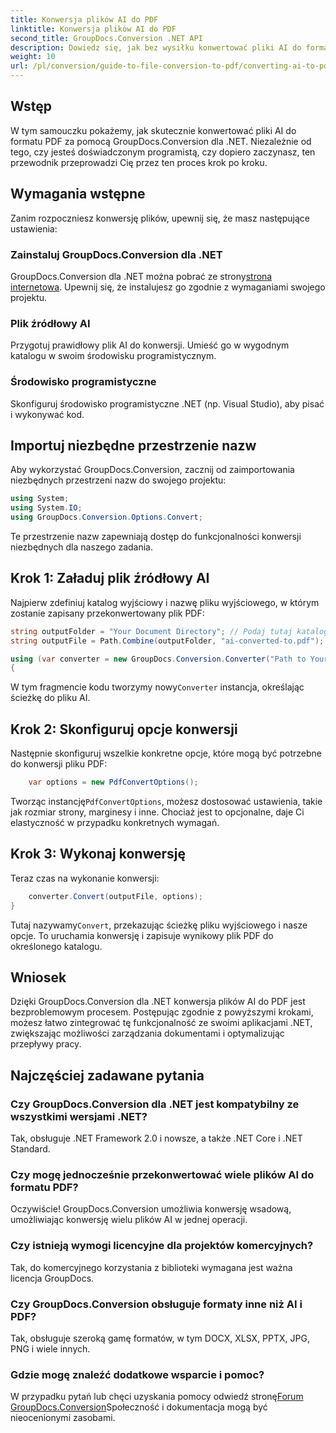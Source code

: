 ```yaml
---
title: Konwersja plików AI do PDF
linktitle: Konwersja plików AI do PDF
second_title: GroupDocs.Conversion .NET API
description: Dowiedz się, jak bez wysiłku konwertować pliki AI do formatu PDF za pomocą GroupDocs.Conversion dla .NET. Ten samouczek przeprowadzi Cię przez proces instalacji, konfiguracji kodu i konwersji.
weight: 10
url: /pl/conversion/guide-to-file-conversion-to-pdf/converting-ai-to-pdf/
---
```

## Wstęp

W tym samouczku pokażemy, jak skutecznie konwertować pliki AI do formatu PDF za pomocą GroupDocs.Conversion dla .NET. Niezależnie od tego, czy jesteś doświadczonym programistą, czy dopiero zaczynasz, ten przewodnik przeprowadzi Cię przez ten proces krok po kroku.

## Wymagania wstępne

Zanim rozpoczniesz konwersję plików, upewnij się, że masz następujące ustawienia:

### Zainstaluj GroupDocs.Conversion dla .NET

 GroupDocs.Conversion dla .NET można pobrać ze strony[strona internetowa](https://releases.groupdocs.com/conversion/net/). Upewnij się, że instalujesz go zgodnie z wymaganiami swojego projektu.

### Plik źródłowy AI

Przygotuj prawidłowy plik AI do konwersji. Umieść go w wygodnym katalogu w swoim środowisku programistycznym.

### Środowisko programistyczne

Skonfiguruj środowisko programistyczne .NET (np. Visual Studio), aby pisać i wykonywać kod.

## Importuj niezbędne przestrzenie nazw

Aby wykorzystać GroupDocs.Conversion, zacznij od zaimportowania niezbędnych przestrzeni nazw do swojego projektu:

```csharp
using System;
using System.IO;
using GroupDocs.Conversion.Options.Convert;
```
Te przestrzenie nazw zapewniają dostęp do funkcjonalności konwersji niezbędnych dla naszego zadania.

## Krok 1: Załaduj plik źródłowy AI

Najpierw zdefiniuj katalog wyjściowy i nazwę pliku wyjściowego, w którym zostanie zapisany przekonwertowany plik PDF:

```csharp
string outputFolder = "Your Document Directory"; // Podaj tutaj katalog swojego dokumentu
string outputFile = Path.Combine(outputFolder, "ai-converted-to.pdf");

using (var converter = new GroupDocs.Conversion.Converter("Path to Your AI File"))
{
```

 W tym fragmencie kodu tworzymy nowy`Converter` instancja, określając ścieżkę do pliku AI.

## Krok 2: Skonfiguruj opcje konwersji

Następnie skonfiguruj wszelkie konkretne opcje, które mogą być potrzebne do konwersji pliku PDF:

```csharp
    var options = new PdfConvertOptions();
```
 Tworząc instancję`PdfConvertOptions`, możesz dostosować ustawienia, takie jak rozmiar strony, marginesy i inne. Chociaż jest to opcjonalne, daje Ci elastyczność w przypadku konkretnych wymagań.

## Krok 3: Wykonaj konwersję

Teraz czas na wykonanie konwersji:

```csharp
    converter.Convert(outputFile, options);
}
```
 Tutaj nazywamy`Convert`, przekazując ścieżkę pliku wyjściowego i nasze opcje. To uruchamia konwersję i zapisuje wynikowy plik PDF do określonego katalogu.

## Wniosek

Dzięki GroupDocs.Conversion dla .NET konwersja plików AI do PDF jest bezproblemowym procesem. Postępując zgodnie z powyższymi krokami, możesz łatwo zintegrować tę funkcjonalność ze swoimi aplikacjami .NET, zwiększając możliwości zarządzania dokumentami i optymalizując przepływy pracy.

## Najczęściej zadawane pytania

### Czy GroupDocs.Conversion dla .NET jest kompatybilny ze wszystkimi wersjami .NET?

Tak, obsługuje .NET Framework 2.0 i nowsze, a także .NET Core i .NET Standard.

### Czy mogę jednocześnie przekonwertować wiele plików AI do formatu PDF?

Oczywiście! GroupDocs.Conversion umożliwia konwersję wsadową, umożliwiając konwersję wielu plików AI w jednej operacji.

### Czy istnieją wymogi licencyjne dla projektów komercyjnych?

Tak, do komercyjnego korzystania z biblioteki wymagana jest ważna licencja GroupDocs.

### Czy GroupDocs.Conversion obsługuje formaty inne niż AI i PDF?

Tak, obsługuje szeroką gamę formatów, w tym DOCX, XLSX, PPTX, JPG, PNG i wiele innych.

### Gdzie mogę znaleźć dodatkowe wsparcie i pomoc?

 W przypadku pytań lub chęci uzyskania pomocy odwiedź stronę[Forum GroupDocs.Conversion](https://forum.groupdocs.com/c/conversion/11)Społeczność i dokumentacja mogą być nieocenionymi zasobami.
